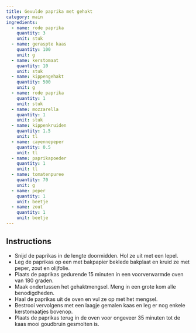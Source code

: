 ```yaml
---
title: Gevulde paprika met gehakt
category: main
ingredients:
  - name: rode paprika
    quantity: 3
    unit: stuk
  - name: geraspte kaas
    quantity: 100
    unit: g
  - name: kerstomaat
    quantity: 10
    unit: stuk
  - name: kippengehakt
    quantity: 500
    unit: g
  - name: rode paprika
    quantity: 1
    unit: stuk
  - name: mozzarella
    quantity: 1
    unit: stuk
  - name: kippenkruiden
    quantity: 1.5
    unit: tl
  - name: cayennepeper
    quantity: 0.5
    unit: tl
  - name: paprikapoeder
    quantity: 1
    unit: tl
  - name: tomatenpuree
    quantity: 70
    unit: g
  - name: peper
    quantity: 1
    unit: beetje
  - name: zout
    quantity: 1
    unit: beetje
---
```


<Recipe />

## Instructions

- Snijd de paprikas in de lengte doormidden. Hol ze uit met een lepel.
- Leg de paprikas op een met bakpapier beklede bakplaat en kruid ze met peper, zout en olijfolie.
- Plaats de paprikas gedurende 15 minuten in een voorverwarmde oven van 180 graden.
- Maak ondertussen het gehaktmengsel. Meng in een grote kom alle benodigdheden.
- Haal de paprikas uit de oven en vul ze op met het mengsel.
- Bestrooi vervolgens met een laagje gemalen kaas en leg er nog enkele kerstomaatjes bovenop.
- Plaats de paprikas terug in de oven voor ongeveer 35 minuten tot de kaas mooi goudbruin gesmolten is.
